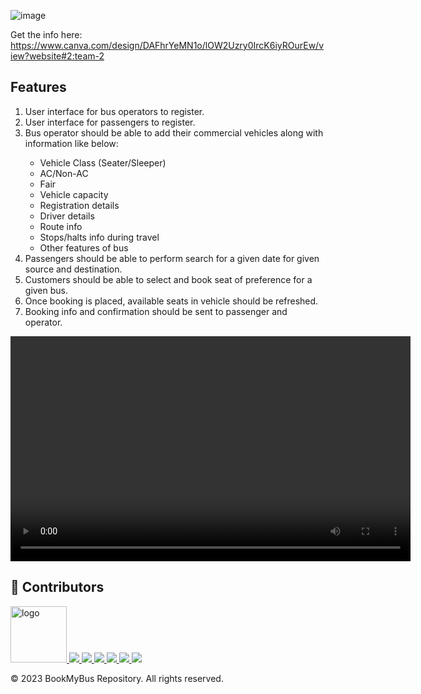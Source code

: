 
![image](https://user-images.githubusercontent.com/91945151/236440799-236a0fc1-5046-467e-8e4a-af9f2945f77b.png)

Get the info here:
https://www.canva.com/design/DAFhrYeMN1o/lOW2Uzry0IrcK6iyROurEw/view?website#2:team-2

<section>
	<h2>Features</h2>
	<ol>
		<li>User interface for bus operators to register.</li>
		<li>User interface for passengers to register.</li>
		<li>Bus operator should be able to add their commercial vehicles along with information like below:</li>
		<ul>
			<li>Vehicle Class (Seater/Sleeper)</li>
			<li>AC/Non-AC</li>
			<li>Fair</li>
			<li>Vehicle capacity</li>
			<li>Registration details</li>
			<li>Driver details</li>
			<li>Route info</li>
			<li>Stops/halts info during travel</li>
			<li>Other features of bus</li>
		</ul>
		<li>Passengers should be able to perform search for a given date for given source and destination.</li>
		<li>Customers should be able to select and book seat of preference for a given bus.</li>
		<li>Once booking is placed, available seats in vehicle should be refreshed.</li>
		<li>Booking info and confirmation should be sent to passenger and operator.</li>
	</ol>
</section>


<video width="640" height="360" controls>
  <source src="https://drive.google.com/file/d/1yItMIx0N9Qkk9p-Mrm6157TVRMFvz2l3/view?usp=share_link" type="video/mp4">
  Your browser does not support the video tag.
</video>



<!-- Contributing -->
## :wave: Contributors



<a href="https://github.com/VrushabhTawde/BookMyEvent/graphs/contributors">
<!--   <img src="https://contrib.rocks/image?repo=VrushabhTawde/BookMyBus" alt="logo" width="150" height="auto" /> -->
  <img src="https://contrib.rocks/image?repo=VrushabhTawde/BookMyEvent" alt="logo" width="90"height="auto"/>


 
</a>

<a href="https://github.com/varunmh28/Heart-Disease-Prediction/graphs/contributors">
  <img src="https://contrib.rocks/image?repo=varunmh28/Heart-Disease-Prediction" />

</a>

<a href="https://github.com/Shruti-Koppisetty/Shruti-Koppisetty/graphs/contributors">
  <img src="https://contrib.rocks/image?repo=Shruti-Koppisetty/Shruti-Koppisetty" />

</a>

<a href="https://github.com/jasvinderxrajput/profile/graphs/contributors">
  <img src="https://contrib.rocks/image?repo=jasvinderxrajput/profile" />

</a>

<a href="https://github.com/Tanvi140/A/graphs/contributors">
  <img src="https://contrib.rocks/image?repo=Tanvi140/A" />

</a>

<a href="https://github.com/sadhvi022/test/graphs/contributors">
  <img src="https://contrib.rocks/image?repo=sadhvi022/test" />

</a> 
<a href="https://github.com/meghanair02/meghanair02/graphs/contributors">
  <img src="https://avatars.githubusercontent.com/u/84244320?v=4" />

</a>


<footer>
	<p>&copy; 2023 BookMyBus Repository. All rights reserved.</p>
</footer>
